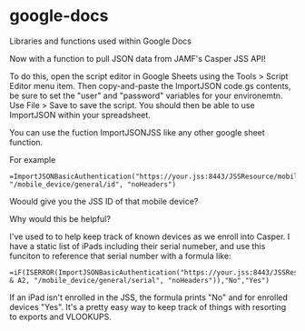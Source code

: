 google-docs
===========

Libraries and functions used within Google Docs

Now with a function to pull JSON data from JAMF's Casper JSS API!

To do this, open the script editor in Google Sheets using the Tools > Script Editor menu item. Then copy-and-paste the ImportJSON code.gs contents, be sure to set the "user" and "password" variables for your environemtn. Use File > Save to save the script. You should then be able to use ImportJSON within your spreadsheet.

You can use the fuction ImportJSONJSS like any other google sheet function.

For example
```
=ImportJSONBasicAuthentication("https://your.jss:8443/JSSResource/mobiledevices/serialnumber/YOURSERIALHERE", "/mobile_device/general/id", "noHeaders")
```
Woould give you the JSS ID of that mobile device?

Why would this be helpful?

I've used to to help keep track of known devices as we enroll into Casper. I have a static list of iPads including their serial numeber, and use this funciton to reference that serial number with a formula like:
```
=iF(ISERROR(ImportJSONBasicAuthentication("https://your.jss:8443/JSSResource/mobiledevices/serialnumber/" & A2, "/mobile_device/general/serial", "noHeaders")),"No","Yes")
```
If an iPad isn't enrolled in the JSS, the formula prints "No" and for enrolled devices "Yes". It's a pretty easy way to keep track of things with resorting to exports and VLOOKUPS.
